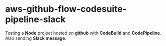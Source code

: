 # aws-github-flow-codesuite-pipeline-slack

Testing a **Node** project hosted on **github** with **CodeBuild** and **CodePipeline**. Also sending **Slack message**.